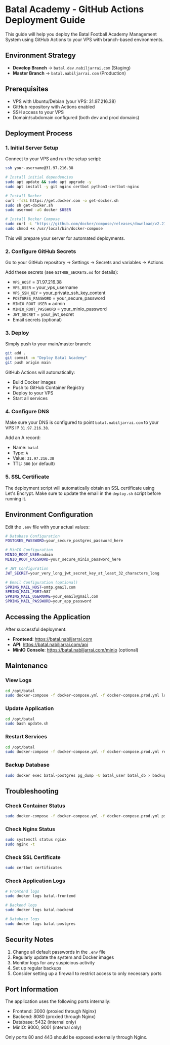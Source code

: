 # Batal Academy - GitHub Actions Deployment Guide

This guide will help you deploy the Batal Football Academy Management System using GitHub Actions to your VPS with branch-based environments.

## Environment Strategy

- **Develop Branch** → `batal.dev.nabiljarrai.com` (Staging)
- **Master Branch** → `batal.nabiljarrai.com` (Production)

## Prerequisites

- VPS with Ubuntu/Debian (your VPS: 31.97.216.38)
- GitHub repository with Actions enabled
- SSH access to your VPS
- Domain/subdomain configured (both dev and prod domains)

## Deployment Process

### 1. Initial Server Setup

Connect to your VPS and run the setup script:

```bash
ssh your-username@31.97.216.38

# Install initial dependencies
sudo apt update && sudo apt upgrade -y
sudo apt install -y git nginx certbot python3-certbot-nginx

# Install Docker
curl -fsSL https://get.docker.com -o get-docker.sh
sudo sh get-docker.sh
sudo usermod -aG docker $USER

# Install Docker Compose
sudo curl -L "https://github.com/docker/compose/releases/download/v2.21.0/docker-compose-$(uname -s)-$(uname -m)" -o /usr/local/bin/docker-compose
sudo chmod +x /usr/local/bin/docker-compose
```

This will prepare your server for automated deployments.

### 2. Configure GitHub Secrets

Go to your GitHub repository → Settings → Secrets and variables → Actions

Add these secrets (see `GITHUB_SECRETS.md` for details):

- `VPS_HOST` = 31.97.216.38
- `VPS_USER` = your_vps_username  
- `VPS_SSH_KEY` = your_private_ssh_key_content
- `POSTGRES_PASSWORD` = your_secure_password
- `MINIO_ROOT_USER` = admin
- `MINIO_ROOT_PASSWORD` = your_minio_password
- `JWT_SECRET` = your_jwt_secret
- Email secrets (optional)

### 3. Deploy

Simply push to your main/master branch:

```bash
git add .
git commit -m "Deploy Batal Academy"
git push origin main
```

GitHub Actions will automatically:
- Build Docker images
- Push to GitHub Container Registry
- Deploy to your VPS
- Start all services

### 4. Configure DNS

Make sure your DNS is configured to point `batal.nabiljarrai.com` to your VPS IP `31.97.216.38`.

Add an A record:
- Name: `batal`
- Type: `A`
- Value: `31.97.216.38`
- TTL: `300` (or default)

### 5. SSL Certificate

The deployment script will automatically obtain an SSL certificate using Let's Encrypt. Make sure to update the email in the `deploy.sh` script before running it.

## Environment Configuration

Edit the `.env` file with your actual values:

```bash
# Database Configuration
POSTGRES_PASSWORD=your_secure_postgres_password_here

# MinIO Configuration
MINIO_ROOT_USER=admin
MINIO_ROOT_PASSWORD=your_secure_minio_password_here

# JWT Configuration
JWT_SECRET=your_very_long_jwt_secret_key_at_least_32_characters_long

# Email Configuration (optional)
SPRING_MAIL_HOST=smtp.gmail.com
SPRING_MAIL_PORT=587
SPRING_MAIL_USERNAME=your_email@gmail.com
SPRING_MAIL_PASSWORD=your_app_password
```

## Accessing the Application

After successful deployment:

- **Frontend**: https://batal.nabiljarrai.com
- **API**: https://batal.nabiljarrai.com/api
- **MinIO Console**: https://batal.nabiljarrai.com/minio (optional)

## Maintenance

### View Logs
```bash
cd /opt/batal
sudo docker-compose -f docker-compose.yml -f docker-compose.prod.yml logs -f
```

### Update Application
```bash
cd /opt/batal
sudo bash update.sh
```

### Restart Services
```bash
cd /opt/batal
sudo docker-compose -f docker-compose.yml -f docker-compose.prod.yml restart
```

### Backup Database
```bash
sudo docker exec batal-postgres pg_dump -U batal_user batal_db > backup_$(date +%Y%m%d_%H%M%S).sql
```

## Troubleshooting

### Check Container Status
```bash
sudo docker-compose -f docker-compose.yml -f docker-compose.prod.yml ps
```

### Check Nginx Status
```bash
sudo systemctl status nginx
sudo nginx -t
```

### Check SSL Certificate
```bash
sudo certbot certificates
```

### Check Application Logs
```bash
# Frontend logs
sudo docker logs batal-frontend

# Backend logs
sudo docker logs batal-backend

# Database logs
sudo docker logs batal-postgres
```

## Security Notes

1. Change all default passwords in the `.env` file
2. Regularly update the system and Docker images
3. Monitor logs for any suspicious activity
4. Set up regular backups
5. Consider setting up a firewall to restrict access to only necessary ports

## Port Information

The application uses the following ports internally:
- Frontend: 3000 (proxied through Nginx)
- Backend: 8080 (proxied through Nginx)
- Database: 5432 (internal only)
- MinIO: 9000, 9001 (internal only)

Only ports 80 and 443 should be exposed externally through Nginx.
